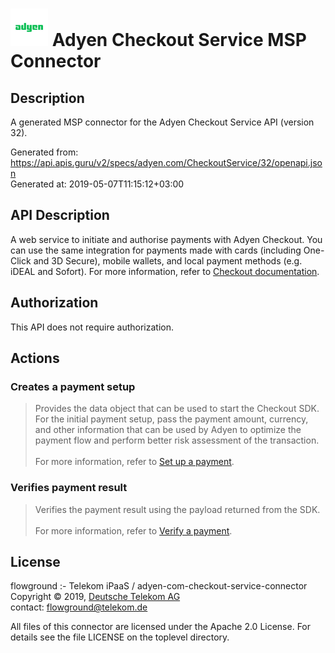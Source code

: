 # ![LOGO](logo.png) Adyen Checkout Service MSP Connector

## Description

A generated MSP connector for the Adyen Checkout Service API (version 32).

Generated from: https://api.apis.guru/v2/specs/adyen.com/CheckoutService/32/openapi.json<br/>
Generated at: 2019-05-07T11:15:12+03:00

## API Description

A web service to initiate and authorise payments with Adyen Checkout. You can use the same integration for payments made with cards (including One-Click and 3D Secure), mobile wallets, and local payment methods (e.g. iDEAL and Sofort). For more information, refer to [Checkout documentation](https://docs.adyen.com/developers/checkout).

## Authorization

This API does not require authorization.

## Actions

### Creates a payment setup

> Provides the data object that can be used to start the Checkout SDK. For the initial payment setup, pass the payment amount, currency, and other information that can be used by Adyen to optimize the payment flow and perform better risk assessment of the transaction.<br/>
> <br/>
> For more information, refer to [Set up a payment](https://docs.adyen.com/developers/checkout/implement-your-server-checkout/set-up-a-payment-checkout).

### Verifies payment result

> Verifies the payment result using the payload returned from the SDK.<br/>
> <br/>
> For more information, refer to [Verify a payment](https://docs.adyen.com/developers/checkout/implement-your-server-checkout/verify-a-payment-checkout).

## License

flowground :- Telekom iPaaS / adyen-com-checkout-service-connector<br/>
Copyright © 2019, [Deutsche Telekom AG](https://www.telekom.de)<br/>
contact: flowground@telekom.de

All files of this connector are licensed under the Apache 2.0 License. For details
see the file LICENSE on the toplevel directory.
